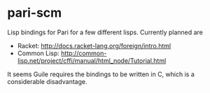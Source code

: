 pari-scm
========

Lisp bindings for Pari for a few different lisps.
Currently planned are

 - Racket: http://docs.racket-lang.org/foreign/intro.html
 - Common Lisp: http://common-lisp.net/project/cffi/manual/html_node/Tutorial.html

It seems Guile requires the bindings to be written in C, which is a
considerable disadvantage.
